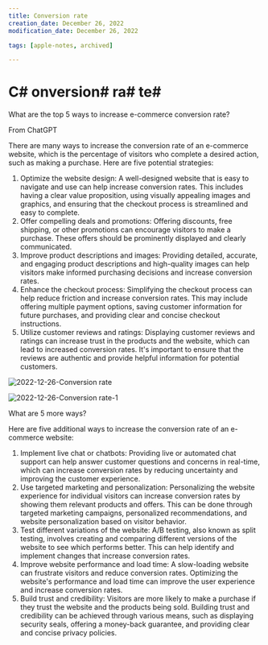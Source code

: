 ```yaml
---
title: Conversion rate
creation_date: December 26, 2022
modification_date: December 26, 2022

tags: [apple-notes, archived]

---
```



# C# onversion#  ra# te# 

What are the top 5 ways to increase e-commerce conversion rate?

From ChatGPT

There are many ways to increase the conversion rate of an e-commerce website, which is the percentage of visitors who complete a desired action, such as making a purchase. Here are five potential strategies:
1. Optimize the website design: A well-designed website that is easy to navigate and use can help increase conversion rates. This includes having a clear value proposition, using visually appealing images and graphics, and ensuring that the checkout process is streamlined and easy to complete.
2. Offer compelling deals and promotions: Offering discounts, free shipping, or other promotions can encourage visitors to make a purchase. These offers should be prominently displayed and clearly communicated.
3. Improve product descriptions and images: Providing detailed, accurate, and engaging product descriptions and high-quality images can help visitors make informed purchasing decisions and increase conversion rates.
4. Enhance the checkout process: Simplifying the checkout process can help reduce friction and increase conversion rates. This may include offering multiple payment options, saving customer information for future purchases, and providing clear and concise checkout instructions.
5. Utilize customer reviews and ratings: Displaying customer reviews and ratings can increase trust in the products and the website, which can lead to increased conversion rates. It's important to ensure that the reviews are authentic and provide helpful information for potential customers.

![2022-12-26-Conversion rate](images/2022-12-26-Conversion%20rate.svg)

![2022-12-26-Conversion rate-1](images/2022-12-26-Conversion%20rate-1.jpeg)

What are 5 more ways?

Here are five additional ways to increase the conversion rate of an e-commerce website:
1. Implement live chat or chatbots: Providing live or automated chat support can help answer customer questions and concerns in real-time, which can increase conversion rates by reducing uncertainty and improving the customer experience.
2. Use targeted marketing and personalization: Personalizing the website experience for individual visitors can increase conversion rates by showing them relevant products and offers. This can be done through targeted marketing campaigns, personalized recommendations, and website personalization based on visitor behavior.
3. Test different variations of the website: A/B testing, also known as split testing, involves creating and comparing different versions of the website to see which performs better. This can help identify and implement changes that increase conversion rates.
4. Improve website performance and load time: A slow-loading website can frustrate visitors and reduce conversion rates. Optimizing the website's performance and load time can improve the user experience and increase conversion rates.
5. Build trust and credibility: Visitors are more likely to make a purchase if they trust the website and the products being sold. Building trust and credibility can be achieved through various means, such as displaying security seals, offering a money-back guarantee, and providing clear and concise privacy policies.

